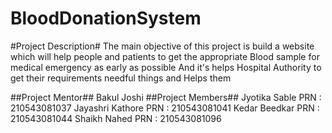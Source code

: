 # BloodDonationSystem

#Project Description#
The main objective of this project is build a website which will help people and patients to get the appropriate Blood sample for  medical emergency as early as possible And it's helps Hospital Authority to get their requirements needful things and Helps them


##Project Mentor##
Bakul Joshi
##Project Members##
Jyotika Sable PRN : 210543081037
Jayashri  Kathore PRN : 210543081041
Kedar Beedkar PRN : 210543081044
Shaikh Nahed PRN : 210543081096
